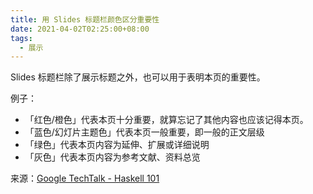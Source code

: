 ```yaml
---
title: 用 Slides 标题栏颜色区分重要性
date: 2021-04-02T02:25:00+08:00 
tags:
  - 展示
---
```


Slides 标题栏除了展示标题之外，也可以用于表明本页的重要性。

例子：
- 「红色/橙色」代表本页十分重要，就算忘记了其他内容也应该记得本页。
- 「蓝色/幻灯片主题色」代表本页一般重要，即一般的正文层级
- 「绿色」代表本页内容为延伸、扩展或详细说明
- 「灰色」代表本页内容为参考文献、资料总览

来源：[Google TechTalk - Haskell 101](https://youtu.be/cTN1Qar4HSw?t=1854)